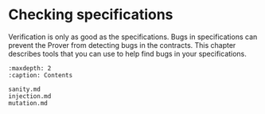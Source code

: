 Checking specifications
=======================

Verification is only as good as the specifications.  Bugs in specifications can
prevent the Prover from detecting bugs in the contracts.  This chapter describes
tools that you can use to help find bugs in your specifications.

```{toctree}
:maxdepth: 2
:caption: Contents

sanity.md
injection.md
mutation.md
```
